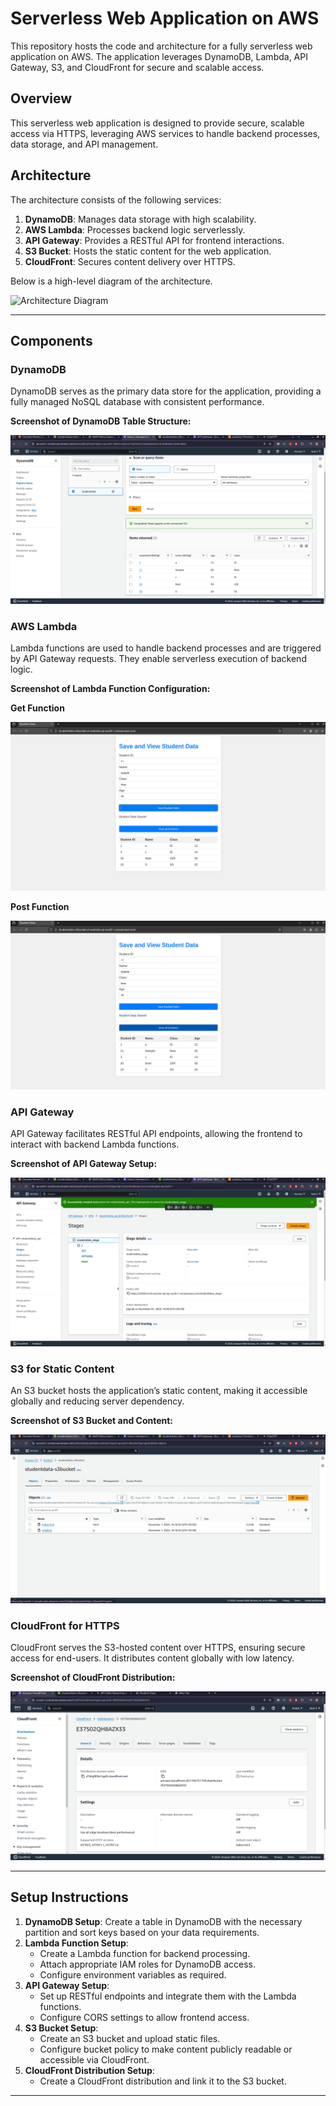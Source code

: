 # Serverless Web Application on AWS

This repository hosts the code and architecture for a fully serverless web application on AWS. The application leverages DynamoDB, Lambda, API Gateway, S3, and CloudFront for secure and scalable access.

## Overview
This serverless web application is designed to provide secure, scalable access via HTTPS, leveraging AWS services to handle backend processes, data storage, and API management.

## Architecture
The architecture consists of the following services:
1. **DynamoDB**: Manages data storage with high scalability.
2. **AWS Lambda**: Processes backend logic serverlessly.
3. **API Gateway**: Provides a RESTful API for frontend interactions.
4. **S3 Bucket**: Hosts the static content for the web application.
5. **CloudFront**: Secures content delivery over HTTPS.

Below is a high-level diagram of the architecture.

![Architecture Diagram](./path-to-architecture-diagram.png) 

---

## Components

### DynamoDB
DynamoDB serves as the primary data store for the application, providing a fully managed NoSQL database with consistent performance.

**Screenshot of DynamoDB Table Structure:**

![DynamoDB Table](./res/dynamodb.png) 
### AWS Lambda
Lambda functions are used to handle backend processes and are triggered by API Gateway requests. They enable serverless execution of backend logic.

**Screenshot of Lambda Function Configuration:**

**Get Function**

![Lambda Get Function](./res/fetch.png) 

**Post Function**

![Lambda Post Function](./res/post.png) 


### API Gateway
API Gateway facilitates RESTful API endpoints, allowing the frontend to interact with backend Lambda functions.

**Screenshot of API Gateway Setup:**

![API Gateway](./res/api_gateway.png) 

### S3 for Static Content
An S3 bucket hosts the application’s static content, making it accessible globally and reducing server dependency.

**Screenshot of S3 Bucket and Content:**

![S3 Bucket](./res/s3bucket.png) 

### CloudFront for HTTPS
CloudFront serves the S3-hosted content over HTTPS, ensuring secure access for end-users. It distributes content globally with low latency.

**Screenshot of CloudFront Distribution:**

![CloudFront Distribution](./res/cloudfront.png) 

---

## Setup Instructions
1. **DynamoDB Setup**: Create a table in DynamoDB with the necessary partition and sort keys based on your data requirements.
2. **Lambda Function Setup**:
   - Create a Lambda function for backend processing.
   - Attach appropriate IAM roles for DynamoDB access.
   - Configure environment variables as required.
3. **API Gateway Setup**:
   - Set up RESTful endpoints and integrate them with the Lambda functions.
   - Configure CORS settings to allow frontend access.
4. **S3 Bucket Setup**:
   - Create an S3 bucket and upload static files.
   - Configure bucket policy to make content publicly readable or accessible via CloudFront.
5. **CloudFront Distribution Setup**:
   - Create a CloudFront distribution and link it to the S3 bucket.
 
---
